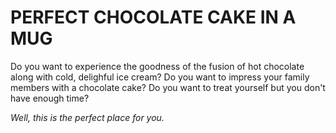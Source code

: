 # PERFECT CHOCOLATE CAKE IN A MUG

Do you want to experience the goodness of the fusion of hot chocolate along with cold, delighful ice cream? Do you want to impress your family members with a chocolate cake? Do you want to treat yourself but you don't have enough time?

*Well, this is the perfect place for you.*






